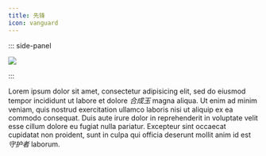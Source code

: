 ```yaml
---
title: 先锋
icon: vanguard
---
```


::: side-panel

![](/assets/职业图标/先锋_带文字.png)

:::

Lorem ipsum dolor sit amet, consectetur adipisicing elit, sed do eiusmod tempor incididunt ut labore et dolore *合成玉* magna aliqua. Ut enim ad minim veniam, quis nostrud exercitation ullamco laboris nisi ut aliquip ex ea commodo consequat. Duis aute irure dolor in reprehenderit in voluptate velit esse cillum dolore eu fugiat nulla pariatur. Excepteur sint occaecat cupidatat non proident, sunt in culpa qui officia deserunt mollit anim id est *守护者* laborum.